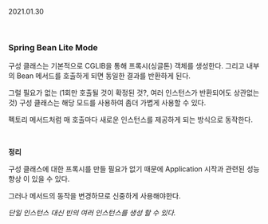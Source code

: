 2021.01.30

<br/>

### **Spring Bean Lite Mode**

구성 클래스는 기본적으로 CGLIB을 통해 프록시(싱글톤) 객체를 생성한다. 그리고 내부의 Bean 메서드를 호출하게 되면 동일한 결과를 반환하게 된다.

그럴 필요가 없는 (1회만 호출될 것이 확정된 것?, 여러 인스턴스가 반환되어도 상관없는 것) 구성 클래스는 해당 모드를 사용하여 좀더 가볍게 사용할 수 있다. 

펙토리 메서드처럼 매 호출마다 새로운 인스턴스를 제공하게 되는 방식으로 동작한다.

<br/>

**정리**

구성 클래스에 대한 프록시를 만들 필요가 없기 때문에 Application 시작과 관련된 성능 향상 이 있을 수 있다. 

그러나 메서드의 동작을 변경하므로 신중하게 사용해야한다. 

*단일 인스턴스 대신 빈의 여러 인스턴스를 생성 할 수 있다.*